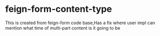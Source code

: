 # feign-form-content-type
This is created from feign-form code base,Has a fix where user impl can mention what time of multi-part content is it going to be
